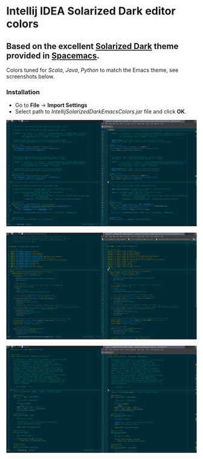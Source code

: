 # Intellij IDEA Solarized Dark editor colors

## Based on the excellent [Solarized Dark](http://ethanschoonover.com/solarized) theme provided in [Spacemacs](http://spacemacs.org/).

Colors tuned for _Scala_, _Java_, _Python_ to match the Emacs theme, see screenshots below.

### Installation

- Go to **File** -> **Import Settings**
- Select path to _IntellijSolarizedDarkEmacsColors.jar_ file and click **OK**.

![Screenshot](https://github.com/daraliu/intellij-solarized-dark-emacs/raw/master/solarized-dark-spacemacs-vs-idea-scala.png)

![Screenshot](https://github.com/daraliu/intellij-solarized-dark-emacs/raw/master/solarized-dark-spacemacs-vs-idea-java.png)

![Screenshot](https://github.com/daraliu/intellij-solarized-dark-emacs/raw/master/solarized-dark-spacemacs-vs-idea-python-3.png)
